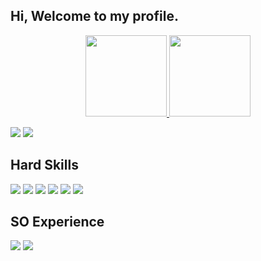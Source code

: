## Hi, Welcome to my profile.

<div align="center">
  <a href="https://github.com/MoisesAlvarenga">
  <img height="130em" src="https://github-readme-stats.vercel.app/api?username=MoisesAlvarenga&show_icons=true&theme=gotham&include_all_commits=true&count_private=true"/>
  <img height="130em" src="https://github-readme-stats.vercel.app/api/top-langs/?username=MoisesAlvarenga&layout=compact&langs_count=7&theme=gotham"/>
</div>
  
 <div> 
   
  <a href = "mailto:moises.alvarenga@outlook.com"><img src="https://img.shields.io/badge/Microsoft_Outlook-0078D4?style=for-the-badge&logo=microsoft-outlook&logoColor=white" target="_blank"></a>
  <a href="https://www.linkedin.com/in/moises-alvarenga-16bb9b144" target="_blank"><img src="https://img.shields.io/badge/-LinkedIn-%230077B5?style=for-the-badge&logo=linkedin&logoColor=white" target="_blank"></a> 

 
</div>
  
 ## Hard Skills 
  
  <div>
    <img src="https://img.shields.io/badge/Python-14354C?style=for-the-badge&logo=python&logoColor=white" target"_blank">
    <img src="https://img.shields.io/badge/HTML5-E34F26?style=for-the-badge&logo=html5&logoColor=white" target"_blank">
    <img src="https://img.shields.io/badge/CSS3-1572B6?style=for-the-badge&logo=css3&logoColor=white" target"_blank">
    <img src="https://img.shields.io/badge/C%23-239120?style=for-the-badge&logo=c-sharp&logoColor=white" target"_blank">
    <img src="https://img.shields.io/badge/MySQL-00000F?style=for-the-badge&logo=mysql&logoColor=white" target"_blank">
    <img src="https://img.shields.io/badge/PostgreSQL-316192?style=for-the-badge&logo=postgresql&logoColor=white" target"_blank">
  </div>
  
  ## SO Experience
  
  <div>
    <img src="https://img.shields.io/badge/Windows-0078D6?style=for-the-badge&logo=windows&logoColor=white" target"_blank">
    <img src="https://img.shields.io/badge/Ubuntu-E95420?style=for-the-badge&logo=ubuntu&logoColor=white">
  </div>
